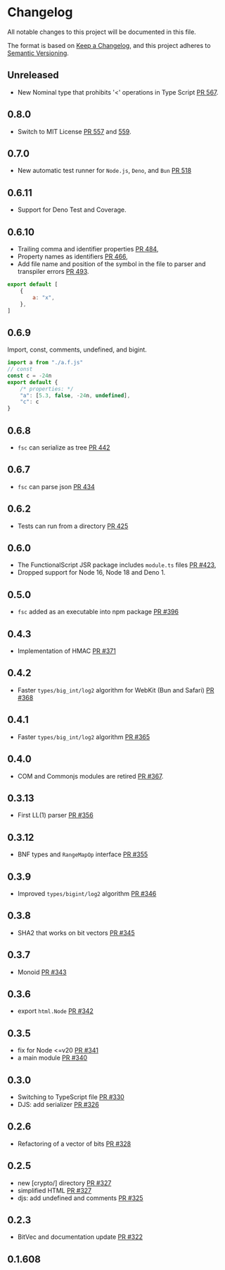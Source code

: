# Changelog

All notable changes to this project will be documented in this file.

The format is based on [Keep a Changelog](https://keepachangelog.com/en/1.0.0/),
and this project adheres to [Semantic Versioning](https://semver.org/spec/v2.0.0.html).

## Unreleased

- New Nominal type that prohibits '<' operations in Type Script
  [PR 567](https://github.com/functionalscript/functionalscript/pull/567).

## 0.8.0

- Switch to MIT License [PR 557](https://github.com/functionalscript/functionalscript/pull/557) and
  [559](https://github.com/functionalscript/functionalscript/pull/559).

## 0.7.0

- New automatic test runner for `Node.js`, `Deno`, and `Bun`
  [PR 518](https://github.com/functionalscript/functionalscript/pull/518)

## 0.6.11

- Support for Deno Test and Coverage.

## 0.6.10

- Trailing comma and identifier properties [PR 484](https://github.com/functionalscript/functionalscript/pull/484),
- Property names as identifiers [PR 466](https://github.com/functionalscript/functionalscript/pull/466),
- Add file name and position of the symbol in the file to parser and transpiler errors [PR 493](https://github.com/functionalscript/functionalscript/pull/493).

```js
export default [
    {
        a: "x",
    },
]
```

## 0.6.9

Import, const, comments, undefined, and bigint.

```js
import a from "./a.f.js"
// const
const c = -24n
export default {
    /* properties: */
    "a": [5.3, false, -24n, undefined],
    "c": c
}
```

## 0.6.8

- `fsc` can serialize as tree [PR 442](https://github.com/functionalscript/functionalscript/pull/442)

## 0.6.7

- `fsc` can parse json [PR 434](https://github.com/functionalscript/functionalscript/pull/434)

## 0.6.2

- Tests can run from a directory [PR 425](https://github.com/functionalscript/functionalscript/pull/425)

## 0.6.0

- The FunctionalScript JSR package includes `module.ts` files [PR #423](https://github.com/functionalscript/functionalscript/pull/423),
- Dropped support for Node 16, Node 18 and Deno 1.

## 0.5.0

- `fsc` added as an executable into npm package [PR #396](https://github.com/functionalscript/functionalscript/pull/396)

## 0.4.3

- Implementation of HMAC [PR #371](https://github.com/functionalscript/functionalscript/pull/371)

## 0.4.2

- Faster `types/big_int/log2` algorithm for WebKit (Bun and Safari) [PR #368](https://github.com/functionalscript/functionalscript/pull/368)

## 0.4.1

- Faster `types/big_int/log2` algorithm [PR #365](https://github.com/functionalscript/functionalscript/pull/365)

## 0.4.0

- COM and Commonjs modules are retired [PR #367](https://github.com/functionalscript/functionalscript/pull/367).

## 0.3.13

- First LL(1) parser [PR #356](https://github.com/functionalscript/functionalscript/pull/356)

## 0.3.12

- BNF types and `RangeMapOp` interface [PR #355](https://github.com/functionalscript/functionalscript/pull/355)

## 0.3.9

- Improved `types/bigint/log2` algorithm [PR #346](https://github.com/functionalscript/functionalscript/pull/346)

## 0.3.8

- SHA2 that works on bit vectors [PR #345](https://github.com/functionalscript/functionalscript/pull/345)

## 0.3.7

- Monoid [PR #343](https://github.com/functionalscript/functionalscript/pull/343)

## 0.3.6

- export `html.Node` [PR #342](https://github.com/functionalscript/functionalscript/pull/342)

## 0.3.5

- fix for Node <=v20 [PR #341](https://github.com/functionalscript/functionalscript/pull/341)
- a main module [PR #340](https://github.com/functionalscript/functionalscript/pull/340)

## 0.3.0

- Switching to TypeScript file [PR #330](https://github.com/functionalscript/functionalscript/pull/330)
- DJS: add serializer [PR #326](https://github.com/functionalscript/functionalscript/pull/326)

## 0.2.6

- Refactoring of a vector of bits [PR #328](https://github.com/functionalscript/functionalscript/pull/328)

## 0.2.5

- new [crypto/] directory [PR #327](https://github.com/functionalscript/functionalscript/pull/327)
- simplified HTML [PR #327](https://github.com/functionalscript/functionalscript/pull/327)
- djs: add undefined and comments [PR #325](https://github.com/functionalscript/functionalscript/pull/325)

## 0.2.3

- BitVec and documentation update [PR #322](https://github.com/functionalscript/functionalscript/pull/322)

## 0.1.608
